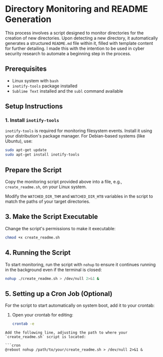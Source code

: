 # Directory Monitoring and README Generation

This process involves a script designed to monitor directories for the creation of new directories. Upon detecting a new directory, it automatically generates a structured `README.md` file within it, filled with template content for further detailing. I made this with the intention to be used in cyber security research to automate a beginning step in the process. 

## Prerequisites

- Linux system with `bash`
- `inotify-tools` package installed
- `Sublime Text` installed and the `subl` command available

## Setup Instructions

### 1. Install `inotify-tools`

`inotify-tools` is required for monitoring filesystem events. Install it using your distribution's package manager. For Debian-based systems (like Ubuntu), use:

```sh
sudo apt-get update
sudo apt-get install inotify-tools
```
## Prepare the Script

Copy the monitoring script provided above into a file, e.g., `create_readme.sh`, on your Linux system.

Modify the `WATCHED_DIR_THM` and `WATCHED_DIR_HTB` variables in the script to match the paths of your target directories.

## 3. Make the Script Executable

Change the script's permissions to make it executable:

```sh
chmod +x create_readme.sh
```
## 4. Running the Script

To start monitoring, run the script with `nohup` to ensure it continues running in the background even if the terminal is closed:

```sh
nohup ./create_readme.sh > /dev/null 2>&1 &
```
## 5. Setting up a Cron Job (Optional)

For the script to start automatically on system boot, add it to your crontab:

1. Open your crontab for editing:

   ```sh
   crontab -e
```
Add the following line, adjusting the path to where your `create_readme.sh` script is located:

```cron
@reboot nohup /path/to/your/create_readme.sh > /dev/null 2>&1 &
```